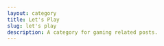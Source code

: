 ```yaml
---
layout: category
title: Let's Play
slug: let's play
description: A category for gaming related posts.
---
```

